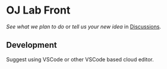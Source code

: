 # OJ Lab Front

*See what we plan to do* or *tell us your new idea* in [Discussions](https://github.com/OJ-lab/oj-lab-front/discussions).

## Development

Suggest using VSCode or other VSCode based cloud editor.
